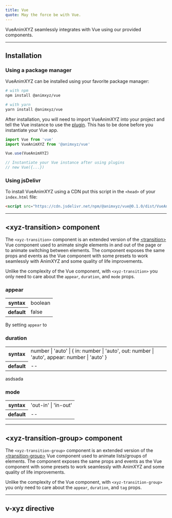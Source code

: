 ```yaml
---
title: Vue
quote: May the force be with Vue.
---
```


VueAnimXYZ seamlessly integrates with Vue using our provided components.

---
## Installation

### Using a package manager

VueAnimXYZ can be installed using your favorite package manager:

```bash
# with npm
npm install @animxyz/vue

# with yarn
yarn install @animxyz/vue
```

After installation, you will need to import VueAnimXYZ into your project and tell the Vue instance to use the [plugin](https://vuejs.org/v2/guide/plugins.html). This has to be done before you instantiate your Vue app.

```js
import Vue from 'vue'
import VueAnimXYZ from '@animxyz/vue'

Vue.use(VueAnimXYZ)

// Instantiate your Vue instance after using plugins
// new Vue({...})
```

### Using jsDelivr

To install VueAnimXYZ using a CDN put this script in the `<head>` of your `index.html` file:

```html
<script src="https://cdn.jsdelivr.net/npm/@animxyz/vue@0.1.0/dist/VueAnimXyz.js"></script>
```
---
## &lt;xyz-transition&gt; component

The `<xyz-transition>` component is an extended version of the [&lt;transition&gt;](https://vuejs.org/v2/api/#transition) Vue component used to animate single elements in and out of the page or to animate switching between elements. The component exposes the same props and events as the Vue component with some presets to work seamlessly with AnimXYZ and some quality of life improvements.

Unlike the complexity of the Vue component, with `<xyz-transition>` you only need to care about the `appear`, `duration`, and `mode` props.

### appear
<div class="properties-table table-wrap">
	<table>
		<tbody>
			<tr>
				<th scope="row">syntax</th>
				<td>boolean</td>
			</tr>
			<tr>
				<th scope="row">default</th>
				<td>false</td>
			</tr>
		</tbody>
	</table>
</div>

By setting `appear` to 

### duration
<div class="properties-table table-wrap">
	<table>
		<tbody>
			<tr>
				<th scope="row">syntax</th>
				<td>number | 'auto' | { in: number | 'auto', out: number | 'auto', appear: number | 'auto' }</td>
			</tr>
			<tr>
				<th scope="row">default</th>
				<td>--</td>
			</tr>
		</tbody>
	</table>
</div>

asdsada

### mode
<div class="properties-table table-wrap">
	<table>
		<tbody>
			<tr>
				<th scope="row">syntax</th>
				<td>'out-in' | 'in-out'</td>
			</tr>
			<tr>
				<th scope="row">default</th>
				<td>--</td>
			</tr>
		</tbody>
	</table>
</div>

---
## &lt;xyz-transition-group&gt; component

The `<xyz-transition-group>` component is an extended version of the [&lt;transition-group&gt;](https://vuejs.org/v2/api/#transition-group) Vue component used to animate lists/groups of elements. The component exposes the same props and events as the Vue component with some presets to work seamlessly with AnimXYZ and some quality of life improvements.

Unlike the complexity of the Vue component, with `<xyz-transition-group>` you only need to care about the `appear`, `duration`, and `tag` props.

---
## v-xyz directive